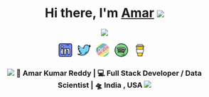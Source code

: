 <div align="center">
   <h1>Hi there, I'm <a href="#">Amar</a> <img src="https://media.giphy.com/media/hvRJCLFzcasrR4ia7z/giphy.gif" width="25px"> </h1>
   
   
   <img src="https://pronoun.cyou/x/y?subject=He&object=Him&height=20"> 
</div>

<p align='center'>
   <a href="https://www.linkedin.com/in/amarkumarreddy/"><img height="30" src="https://github.com/Amarify/Amarify/blob/main/images/linkedin.png"></a>&nbsp;&nbsp;
   <a href="#"><img height="30" src="https://github.com/Amarify/Amarify/blob/main/images/twitter.png"></a>&nbsp;&nbsp;
   <a href="#"><img height="30" src="https://github.com/Amarify/Amarify/blob/main/images/devto.png"></a>&nbsp;&nbsp;
   <a href="#"><img height="30" src="https://github.com/Amarify/Amarify/blob/main/images/spotify.png"></a>&nbsp;&nbsp;
   <a href="#"><img height="30" src="https://github.com/Amarify/Amarify/blob/main/images/coffee.jpg"></a>&nbsp;&nbsp;
 </p>


<div align="center">
<h3><img src="https://media.giphy.com/media/WUlplcMpOCEmTGBtBW/giphy.gif" width="30"> 🙎 Amar Kumar Reddy | 💻 Full Stack Developer / Data Scientist | 🛸 India , USA <img src="https://media.giphy.com/media/WUlplcMpOCEmTGBtBW/giphy.gif" width="30"></h3>
</div>
